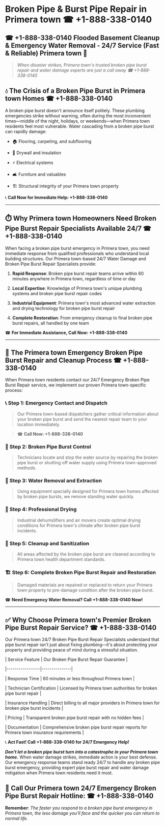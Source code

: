 # Broken Pipe & Burst Pipe Repair in Primera town ☎ +1-888-338-0140  
## ☎ +1-888-338-0140 Flooded Basement Cleanup & Emergency Water Removal - 24/7 Service (Fast & Reliable) Primera town 🚨  

> *When disaster strikes, Primera town's trusted broken pipe burst repair and water damage experts are just a call away ☎ +1-888-338-0140*  

## 💧 The Crisis of a Broken Pipe Burst in Primera town Homes ☎ +1-888-338-0140  

A broken pipe burst doesn't announce itself politely. These plumbing emergencies strike without warning, often during the most inconvenient times—middle of the night, holidays, or weekends—when Primera town residents feel most vulnerable. Water cascading from a broken pipe burst can rapidly damage:  

* 🏠 Flooring, carpeting, and subflooring  
* 🧱 Drywall and insulation  
* ⚡ Electrical systems  
* 🛋️ Furniture and valuables  
* 🏗️ Structural integrity of your Primera town property  

📞 **Call Now for Immediate Help: +1-888-338-0140**  

---  

## ⏱️ Why Primera town Homeowners Need Broken Pipe Burst Repair Specialists Available 24/7 ☎ +1-888-338-0140  

When facing a broken pipe burst emergency in Primera town, you need immediate response from qualified professionals who understand local building structures. Our Primera town-based 24/7 Water Damage and Broken Pipe Burst Repair Specialists provide:  

1. **Rapid Response**: Broken pipe burst repair teams arrive within 60 minutes anywhere in Primera town, regardless of time or day  
2. **Local Expertise**: Knowledge of Primera town's unique plumbing systems and broken pipe burst repair codes  
3. **Industrial Equipment**: Primera town's most advanced water extraction and drying technology for broken pipe burst repair  
4. **Complete Restoration**: From emergency cleanup to final broken pipe burst repairs, all handled by one team  

☎ **For Immediate Assistance, Call Now: +1-888-338-0140**  

---  

## 🔧 The Primera town Emergency Broken Pipe Burst Repair and Cleanup Process ☎ +1-888-338-0140  

When Primera town residents contact our 24/7 Emergency Broken Pipe Burst Repair service, we implement our proven Primera town-specific process:  

### 📞 Step 1: Emergency Contact and Dispatch  
> Our Primera town-based dispatchers gather critical information about your broken pipe burst and send the nearest repair team to your location immediately.  
> ☎ **Call Now: +1-888-338-0140**  

### 🚿 Step 2: Broken Pipe Burst Control  
> Technicians locate and stop the water source by repairing the broken pipe burst or shutting off water supply using Primera town-approved methods.  

### 🌊 Step 3: Water Removal and Extraction  
> Using equipment specially designed for Primera town homes affected by broken pipe bursts, we remove standing water quickly.  

### 💨 Step 4: Professional Drying  
> Industrial dehumidifiers and air movers create optimal drying conditions for Primera town's climate after broken pipe burst incidents.  

### 🧼 Step 5: Cleanup and Sanitization  
> All areas affected by the broken pipe burst are cleaned according to Primera town health department standards.  

### 🏗️ Step 6: Complete Broken Pipe Burst Repair and Restoration  
> Damaged materials are repaired or replaced to return your Primera town property to pre-damage condition after the broken pipe burst.  

☎ **Need Emergency Water Removal? Call +1-888-338-0140 Now!**  

---  

## ✅ Why Choose Primera town's Premier Broken Pipe Burst Repair Service? ☎ +1-888-338-0140  

Our Primera town 24/7 Broken Pipe Burst Repair Specialists understand that pipe burst repair isn't just about fixing plumbing—it's about protecting your property and providing peace of mind during a stressful situation.  

| Service Feature | Our Broken Pipe Burst Repair Guarantee |  
|-----------------|---------------|  
| Response Time | 60 minutes or less throughout Primera town |  
| Technician Certification | Licensed by Primera town authorities for broken pipe burst repair |  
| Insurance Handling | Direct billing to all major providers in Primera town for broken pipe burst incidents |  
| Pricing | Transparent broken pipe burst repair with no hidden fees |  
| Documentation | Comprehensive broken pipe burst repair reports for Primera town insurance requirements |  

📞 **Act Fast! Call +1-888-338-0140 for 24/7 Emergency Help!**  

***Don't let a broken pipe burst turn into a catastrophe in your Primera town home.*** When water damage strikes, immediate action is your best defense. Our emergency response teams stand ready 24/7 to handle any broken pipe burst emergency, providing expert pipe burst repair and water damage mitigation when Primera town residents need it most.  

## 📱 Call Our Primera town 24/7 Emergency Broken Pipe Burst Repair Hotline: ☎ +1-888-338-0140  

**Remember**: *The faster you respond to a broken pipe burst emergency in Primera town, the less damage you'll face and the quicker you can return to normal life.*